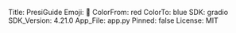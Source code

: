 Title: PresiGuide
Emoji: 🤖
ColorFrom: red
ColorTo: blue
SDK: gradio
SDK_Version: 4.21.0
App_File: app.py
Pinned: false
License: MIT
